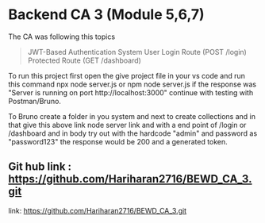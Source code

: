 # Backend CA 3 (Module 5,6,7)

The CA was following this topics
> JWT-Based Authentication System
> User Login Route (POST /login)
> Protected Route (GET /dashboard)

To run this project first open the give project file in your vs code and run this command npx node server.js or npm node server.js if the response was "Server is running on port http://localhost:3000" continue with testing with Postman/Bruno.



To Bruno create a folder in you system and next to create collections and in that give this above link node server link and with a end point of /login or /dashboard and in body try out with the hardcode "admin" and password as "password123" the response would be 200 and a generated token.


## Git hub link : https://github.com/Hariharan2716/BEWD_CA_3.git

link: https://github.com/Hariharan2716/BEWD_CA_3.git


